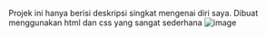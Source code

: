 Projek ini hanya berisi deskripsi singkat mengenai diri saya. Dibuat menggunakan html dan css yang sangat sederhana
![image](https://github.com/FaizKhalifah/Website-portofolio-pertama/assets/118319595/d8131192-0f94-4c9c-860d-3d53b3b16bf7)
